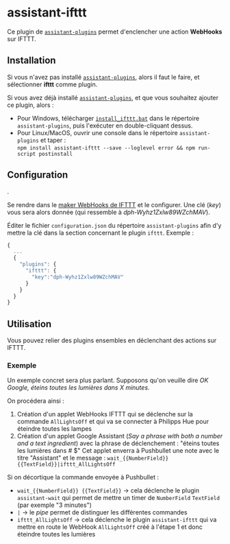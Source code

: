 # assistant-ifttt

Ce plugin de [`assistant-plugins`](https://aymkdn.github.io/assistant-plugins/) permet d'enclencher une action **WebHooks** sur IFTTT.

## Installation

Si vous n'avez pas installé [`assistant-plugins`](https://aymkdn.github.io/assistant-plugins/), alors il faut le faire, et sélectionner **ifttt** comme plugin.

Si vous avez déjà installé [`assistant-plugins`](https://aymkdn.github.io/assistant-plugins/), et que vous souhaitez ajouter ce plugin, alors :
  - Pour Windows, télécharger [`install_ifttt.bat`](https://github-proxy.kodono.info/?q=https://raw.githubusercontent.com/Aymkdn/assistant-ifttt/master/install_ifttt.bat&download=install_ifttt.bat) dans le répertoire `assistant-plugins`, puis l'exécuter en double-cliquant dessus.  
  - Pour Linux/MacOS, ouvrir une console dans le répertoire `assistant-plugins` et taper :  
  `npm install assistant-ifttt --save --loglevel error && npm run-script postinstall`

## Configuration

.

Se rendre dans le [maker WebHooks de IFTTT](https://ifttt.com/maker_webhooks) et le configurer. Une clé (*key*) vous sera alors donnée (qui ressemble à *dph-Wyhz1Zxlw89WZchMAV*).

Éditer le fichier `configuration.json` du répertoire `assistant-plugins` afin d'y mettre la clé dans la section concernant le plugin `ifttt`. Exemple :
```javascript
{
  ...
  {
    "plugins": {
      "ifttt": {
        "key":"dph-Wyhz1Zxlw89WZchMAV"
      }
    }
  }
}

```

## Utilisation

Vous pouvez relier des plugins ensembles en déclenchant des actions sur IFTTT.

### Exemple

Un exemple concret sera plus parlant. Supposons qu'on veuille dire *OK Google, éteins toutes les lumières dans X minutes*.

On procédera ainsi :

  1) Création d'un applet WebHooks IFTTT qui se déclenche sur la commande `AllLightsOff` et qui va se connecter à Philipps Hue pour éteindre toutes les lampes
  2) Création d'un applet Google Assistant (*Say a phrase with both a number and a text ingredient*) avec la phrase de déclenchement : "éteins toutes les lumières dans # $"
  Cet applet enverra à Pushbullet une note avec le titre "Assistant" et le message : `wait_{{NumberField}} {{TextField}}|ifttt_AllLightsOff`

Si on décortique la commande envoyée à Pushbullet :
  - `wait_{{NumberField}} {{TextField}}` → cela déclenche le plugin `assistant-wait` qui permet de mettre un timer de `NumberField` `TextField` (par exemple "3 minutes")
  - `|` → le *pipe* permet de distinguer les différentes commandes
  - `ifttt_AllLightsOff` → cela déclenche le plugin `assistant-ifttt` qui va mettre en route le WebHook `AllLightsOff` créé à l'étape 1 et donc éteindre toutes les lumières
